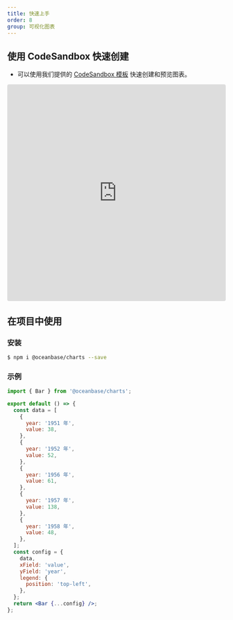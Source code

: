 ```yaml
---
title: 快速上手
order: 8
group: 可视化图表
---
```


## 使用 CodeSandbox 快速创建

- 可以使用我们提供的 [CodeSandbox 模板](https://codesandbox.io/s/oceanbase-charts-reproduction-template-dlkw72) 快速创建和预览图表。

<iframe src="https://codesandbox.io/embed/oceanbase-charts-reproduction-template-dlkw72?fontsize=14&hidenavigation=1&theme=dark"
     style="width:100%; height:500px; border:0; border-radius: 4px; overflow:hidden;"
     title="@oceanbase/charts reproduction template"
     allow="accelerometer; ambient-light-sensor; camera; encrypted-media; geolocation; gyroscope; hid; microphone; midi; payment; usb; vr; xr-spatial-tracking"
     sandbox="allow-forms allow-modals allow-popups allow-presentation allow-same-origin allow-scripts"
   ></iframe>

## 在项目中使用

### 安装

```bash
$ npm i @oceanbase/charts --save
```

### 示例

```jsx | pure
import { Bar } from '@oceanbase/charts';

export default () => {
  const data = [
    {
      year: '1951 年',
      value: 38,
    },
    {
      year: '1952 年',
      value: 52,
    },
    {
      year: '1956 年',
      value: 61,
    },
    {
      year: '1957 年',
      value: 138,
    },
    {
      year: '1958 年',
      value: 48,
    },
  ];
  const config = {
    data,
    xField: 'value',
    yField: 'year',
    legend: {
      position: 'top-left',
    },
  };
  return <Bar {...config} />;
};
```
